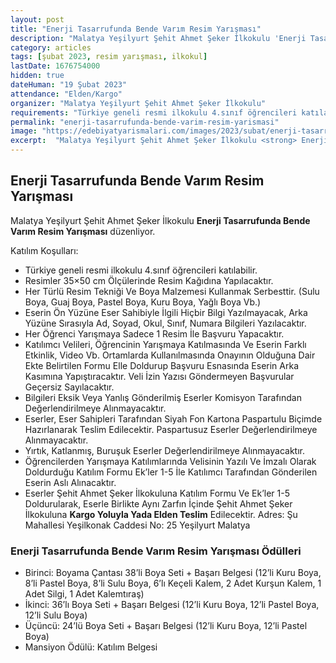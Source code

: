 ```yaml
---
layout: post
title: "Enerji Tasarrufunda Bende Varım Resim Yarışması"
description: "Malatya Yeşilyurt Şehit Ahmet Şeker İlkokulu 'Enerji Tasarrufunda Bende Varım Resim Yarışması' düzenliyor."
category: articles
tags: [şubat 2023, resim yarışması, ilkokul]
lastDate: 1676754000
hidden: true
dateHuman: "19 Şubat 2023"
attendance: "Elden/Kargo"
organizer: "Malatya Yeşilyurt Şehit Ahmet Şeker İlkokulu"
requirements: "Türkiye geneli resmi ilkokulu 4.sınıf öğrencileri katılabilir."
permalink: "enerji-tasarrufunda-bende-varim-resim-yarismasi"
image: "https://edebiyatyarismalari.com/images/2023/subat/enerji-tasarrufunda-bende-varim-resim-yarismasi.jpg"
excerpt:  "Malatya Yeşilyurt Şehit Ahmet Şeker İlkokulu <strong> Enerji Tasarrufunda Bende Varım Resim Yarışması </strong> düzenliyor."
---
```


## Enerji Tasarrufunda Bende Varım Resim Yarışması
Malatya Yeşilyurt Şehit Ahmet Şeker İlkokulu **Enerji Tasarrufunda Bende Varım Resim Yarışması** düzenliyor.  

Katılım Koşulları:
- Türkiye geneli resmi ilkokulu 4.sınıf öğrencileri katılabilir.
- Resimler 35×50 cm Ölçülerinde Resim Kağıdına Yapılacaktır.
- Her Türlü Resim Tekniği Ve Boya Malzemesi Kullanmak Serbesttir. (Sulu Boya, Guaj Boya, Pastel Boya, Kuru Boya, Yağlı Boya Vb.)
- Eserin Ön Yüzüne Eser Sahibiyle İlgili Hiçbir Bilgi Yazılmayacak, Arka Yüzüne Sırasıyla Ad, Soyad, Okul, Sınıf, Numara Bilgileri Yazılacaktır.
- Her Öğrenci Yarışmaya Sadece 1 Resim İle Başvuru Yapacaktır.
- Katılımcı Velileri, Öğrencinin Yarışmaya Katılmasında Ve Eserin Farklı Etkinlik, Video Vb. Ortamlarda Kullanılmasında Onayının Olduğuna Dair Ekte Belirtilen Formu Elle Doldurup Başvuru Esnasında Eserin Arka Kasımına Yapıştıracaktır. Veli İzin Yazısı Göndermeyen Başvurular Geçersiz Sayılacaktır.
- Bilgileri Eksik Veya Yanlış Gönderilmiş Eserler Komisyon Tarafından Değerlendirilmeye Alınmayacaktır.
- Eserler, Eser Sahipleri Tarafından Siyah Fon Kartona Paspartulu Biçimde Hazırlanarak Teslim Edilecektir. Paspartusuz Eserler Değerlendirilmeye Alınmayacaktır.
- Yırtık, Katlanmış, Buruşuk Eserler Değerlendirilmeye Alınmayacaktır.
- Öğrencilerden Yarışmaya Katılımlarında Velisinin Yazılı Ve İmzalı Olarak Doldurduğu Katılım Formu Ek’ler 1-5 İle Katılımcı Tarafından Gönderilen Eserin Aslı Alınacaktır.
- Eserler Şehit Ahmet Şeker İlkokuluna Katılım Formu Ve Ek’ler 1-5 Doldurularak, Eserle Birlikte Aynı Zarfın İçinde Şehit Ahmet Şeker İlkokuluna **Kargo Yoluyla Yada Elden Teslim** Edilecektir. Adres: Şu Mahallesi Yeşilkonak Caddesi No: 25 Yeşilyurt Malatya

### Enerji Tasarrufunda Bende Varım Resim Yarışması Ödülleri
- Birinci: Boyama Çantası 38’li Boya Seti + Başarı Belgesi (12’li Kuru Boya, 8’li Pastel Boya, 8’li Sulu Boya, 6’lı Keçeli Kalem, 2 Adet Kurşun Kalem, 1 Adet Silgi, 1 Adet Kalemtıraş)
- İkinci: 36’lı Boya Seti + Başarı Belgesi (12’li Kuru Boya, 12’li Pastel Boya, 12’li Sulu Boya)
- Üçüncü: 24’lü Boya Seti + Başarı Belgesi (12’li Kuru Boya, 12’li Pastel Boya)
- Mansiyon Ödülü: Katılım Belgesi